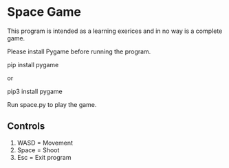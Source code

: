 # Space Game

This program is intended as a learning exerices and in no way is a complete game.

Please install Pygame before running the program.

pip install pygame

or

pip3 install pygame

Run space.py to play the game.

## Controls
1. WASD = Movement
2. Space = Shoot
3. Esc = Exit program
